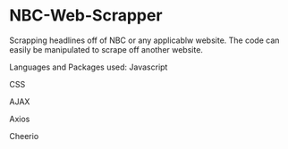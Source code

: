 # NBC-Web-Scrapper
Scrapping headlines off of NBC or any applicablw website. The code can easily be manipulated to scrape off another website. 

Languages and Packages used: 
Javascript

CSS

AJAX

Axios

Cheerio 
